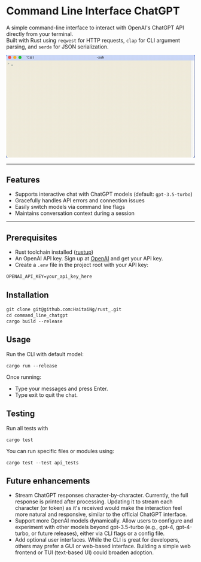 # Command Line Interface ChatGPT

A simple command-line interface to interact with OpenAI's ChatGPT API directly from your terminal.  
Built with Rust using `reqwest` for HTTP requests, `clap` for CLI argument parsing, and `serde` for JSON serialization.

![Demo](media/demo.gif)

---

## Features

- Supports interactive chat with ChatGPT models (default: `gpt-3.5-turbo`)
- Gracefully handles API errors and connection issues
- Easily switch models via command line flags
- Maintains conversation context during a session

---

## Prerequisites

- Rust toolchain installed ([rustup](https://rustup.rs/))
- An OpenAI API key. Sign up at [OpenAI](https://platform.openai.com/signup) and get your API key.
- Create a `.env` file in the project root with your API key:

```env
OPENAI_API_KEY=your_api_key_here
```
## Installation 
```
git clone git@github.com:HaitaiNg/rust_.git
cd command_line_chatgpt
cargo build --release
```

## Usage
Run the CLI with default model:
```
cargo run --release
```

Once running:
- Type your messages and press Enter.
- Type exit to quit the chat.

## Testing 
Run all tests with 
```
cargo test
```
You can run specific files or modules using:
```
cargo test --test api_tests 
```

## Future enhancements
- Stream ChatGPT responses character-by-character.
Currently, the full response is printed after processing. Updating it to stream each character (or token) as it's received would make the interaction feel more natural and responsive, similar to the official ChatGPT interface.
- Support more OpenAI models dynamically. Allow users to configure and experiment with other models beyond gpt-3.5-turbo (e.g., gpt-4, gpt-4-turbo, or future releases), either via CLI flags or a config file. 
- Add optional user interfaces. While the CLI is great for developers, others may prefer a GUI or web-based interface. Building a simple web frontend or TUI (text-based UI) could broaden adoption.
